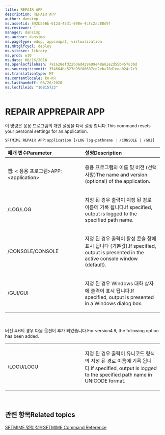 ```yaml
---
title: REPAIR APP
description: REPAIR APP
author: dansimp
ms.assetid: 892b556b-612d-4531-890e-4cfc2ac88d9f
ms.reviewer: ''
manager: dansimp
ms.author: dansimp
ms.pagetype: mdop, appcompat, virtualization
ms.mktglfcycl: deploy
ms.sitesec: library
ms.prod: w10
ms.date: 06/16/2016
ms.openlocfilehash: 791628efd22b0ad429a09e48a82e2d55b45783bd
ms.sourcegitcommit: 354664bc527d93f80687cd2eba70d1eea024c7c3
ms.translationtype: MT
ms.contentlocale: ko-KR
ms.lasthandoff: 06/26/2020
ms.locfileid: "10815723"
---
```

# <span data-ttu-id="14ceb-103">REPAIR APP</span><span class="sxs-lookup"><span data-stu-id="14ceb-103">REPAIR APP</span></span>


<span data-ttu-id="14ceb-104">이 명령은 응용 프로그램의 개인 설정을 다시 설정 합니다.</span><span class="sxs-lookup"><span data-stu-id="14ceb-104">This command resets your personal settings for an application.</span></span>

`SFTMIME REPAIR APP:application [/LOG log-pathname | /CONSOLE | /GUI]`

<table>
<colgroup>
<col width="50%" />
<col width="50%" />
</colgroup>
<thead>
<tr class="header">
<th align="left"><span data-ttu-id="14ceb-105">매개 변수</span><span class="sxs-lookup"><span data-stu-id="14ceb-105">Parameter</span></span></th>
<th align="left"><span data-ttu-id="14ceb-106">설명</span><span class="sxs-lookup"><span data-stu-id="14ceb-106">Description</span></span></th>
</tr>
</thead>
<tbody>
<tr class="odd">
<td align="left"><p><span data-ttu-id="14ceb-107">앱: &lt; 응용 프로그램&gt;</span><span class="sxs-lookup"><span data-stu-id="14ceb-107">APP:&lt;application&gt;</span></span></p></td>
<td align="left"><p><span data-ttu-id="14ceb-108">응용 프로그램의 이름 및 버전 (선택 사항)</span><span class="sxs-lookup"><span data-stu-id="14ceb-108">The name and version (optional) of the application.</span></span></p></td>
</tr>
<tr class="even">
<td align="left"><p><span data-ttu-id="14ceb-109">/LOG</span><span class="sxs-lookup"><span data-stu-id="14ceb-109">/LOG</span></span></p></td>
<td align="left"><p><span data-ttu-id="14ceb-110">지정 된 경우 출력이 지정 된 경로 이름에 기록 됩니다.</span><span class="sxs-lookup"><span data-stu-id="14ceb-110">If specified, output is logged to the specified path name.</span></span></p></td>
</tr>
<tr class="odd">
<td align="left"><p><span data-ttu-id="14ceb-111">/CONSOLE</span><span class="sxs-lookup"><span data-stu-id="14ceb-111">/CONSOLE</span></span></p></td>
<td align="left"><p><span data-ttu-id="14ceb-112">지정 된 경우 출력이 활성 콘솔 창에 표시 됩니다 (기본값).</span><span class="sxs-lookup"><span data-stu-id="14ceb-112">If specified, output is presented in the active console window (default).</span></span></p></td>
</tr>
<tr class="even">
<td align="left"><p><span data-ttu-id="14ceb-113">/GUI</span><span class="sxs-lookup"><span data-stu-id="14ceb-113">/GUI</span></span></p></td>
<td align="left"><p><span data-ttu-id="14ceb-114">지정 된 경우 Windows 대화 상자에 출력이 표시 됩니다.</span><span class="sxs-lookup"><span data-stu-id="14ceb-114">If specified, output is presented in a Windows dialog box.</span></span></p></td>
</tr>
</tbody>
</table>

 

<span data-ttu-id="14ceb-115">버전 4.6의 경우 다음 옵션이 추가 되었습니다.</span><span class="sxs-lookup"><span data-stu-id="14ceb-115">For version4.6, the following option has been added.</span></span>

<table>
<colgroup>
<col width="50%" />
<col width="50%" />
</colgroup>
<tbody>
<tr class="odd">
<td align="left"><p><span data-ttu-id="14ceb-116">/LOGU</span><span class="sxs-lookup"><span data-stu-id="14ceb-116">/LOGU</span></span></p></td>
<td align="left"><p><span data-ttu-id="14ceb-117">지정 된 경우 출력이 유니코드 형식의 지정 된 경로 이름에 기록 됩니다.</span><span class="sxs-lookup"><span data-stu-id="14ceb-117">If specified, output is logged to the specified path name in UNICODE format.</span></span></p></td>
</tr>
</tbody>
</table>

 

## <span data-ttu-id="14ceb-118">관련 항목</span><span class="sxs-lookup"><span data-stu-id="14ceb-118">Related topics</span></span>


[<span data-ttu-id="14ceb-119">SFTMIME 명령 참조</span><span class="sxs-lookup"><span data-stu-id="14ceb-119">SFTMIME Command Reference</span></span>](sftmime--command-reference.md)

 

 





